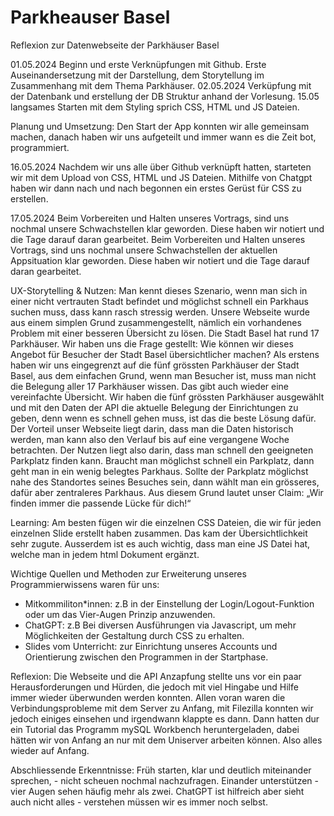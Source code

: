 # Parkheauser Basel
Reflexion zur Datenwebseite der Parkhäuser Basel

01.05.2024 Beginn und erste Verknüpfungen mit Github. Erste Auseinandersetzung mit der Darstellung, dem Storytellung im Zusammenhang mit dem Thema Parkhäuser.
02.05.2024 Verküpfung mit der Datenbank und erstellung der DB Struktur anhand der Vorlesung. 15.05 langsames Starten mit dem Styling sprich CSS, HTML und JS Dateien. 

Planung und Umsetzung:
Den Start der App konnten wir alle gemeinsam machen, danach haben wir uns aufgeteilt und immer wann es die Zeit bot, programmiert. 

16.05.2024
Nachdem wir uns alle über Github verknüpft hatten, starteten wir mit dem Upload von CSS, HTML und JS Dateien. 
Mithilfe von Chatgpt haben wir dann nach und nach begonnen ein erstes Gerüst für CSS zu erstellen.


17.05.2024
Beim Vorbereiten und Halten unseres Vortrags, sind uns nochmal unsere Schwachstellen klar geworden. Diese haben wir notiert und die Tage darauf daran gearbeitet. Beim Vorbereiten und Halten unseres Vortrags, sind uns nochmal unsere Schwachstellen der aktuellen Appsituation klar geworden. Diese haben wir notiert und die Tage darauf daran gearbeitet.

UX-Storytelling & Nutzen: 
Man kennt dieses Szenario, wenn man sich in einer nicht vertrauten Stadt befindet und möglichst schnell ein Parkhaus suchen muss, dass kann rasch stressig werden.
Unsere Webseite wurde aus einem simplen Grund zusammengestellt, nämlich ein vorhandenes Problem mit einer besseren Übersicht zu lösen. Die Stadt Basel hat rund 17 Parkhäuser. Wir haben uns die Frage gestellt: Wie können wir dieses Angebot für Besucher der Stadt Basel übersichtlicher machen? 
Als erstens haben wir uns eingegrenzt auf die fünf grössten Parkhäuser der Stadt Basel, aus dem einfachen Grund, wenn man Besucher ist, muss man nicht die Belegung aller 17 Parkhäuser wissen. Das gibt auch wieder eine vereinfachte Übersicht. Wir haben die fünf grössten Parkhäuser ausgewählt und mit den Daten der API die aktuelle Belegung der Einrichtungen zu geben, denn wenn es schnell gehen muss, ist das die beste Lösung dafür. Der Vorteil unser Webseite liegt darin, dass man die Daten historisch werden, man kann also den Verlauf bis auf eine vergangene Woche betrachten. 
Der Nutzen liegt also darin, dass man schnell den geeigneten Parkplatz finden kann. Braucht man möglichst schnell ein Parkplatz, dann geht man in ein wenig belegtes Parkhaus. Sollte der Parkplatz möglichst nahe des Standortes seines Besuches sein, dann wählt man ein grösseres, dafür aber zentraleres Parkhaus. Aus diesem Grund lautet unser Claim: „Wir finden immer die passende Lücke für dich!“ 

Learning: 
Am besten fügen wir die einzelnen CSS Dateien, die wir für jeden einzelnen Slide erstellt haben zusammen. Das kam der Übersichtlichkeit sehr zugute. Ausserdem ist es auch wichtig, dass man eine JS Datei hat, welche man in jedem html Dokument ergänzt.

Wichtige Quellen und Methoden zur Erweiterung unseres Programmierwissens waren für uns:
- Mitkommiliton*innen: z.B in der Einstellung der Login/Logout-Funktion oder um das Vier-Augen Prinzip anzuwenden.
- ChatGPT: z.B Bei diversen Ausführungen via Javascript, um mehr Möglichkeiten der Gestaltung durch CSS zu erhalten.
- Slides vom Unterricht: zur Einrichtung unseres Accounts und Orientierung zwischen den Programmen in der Startphase.

Reflexion:
Die Webseite und die API Anzapfung stellte uns vor ein paar Herausforderungen und Hürden, die jedoch mit viel Hingabe und Hilfe immer wieder überwunden werden konnten. Allen voran waren die Verbindungsprobleme mit dem Server zu Anfang, mit Filezilla konnten wir jedoch einiges einsehen und irgendwann klappte es dann. Dann hatten dur ein Tutorial das Programm mySQL Workbench heruntergeladen, dabei hätten wir von Anfang an nur mit dem Uniserver arbeiten können. Also alles wieder auf Anfang. 

Abschliessende Erkenntnisse: 
Früh starten, klar und deutlich miteinander sprechen, - nicht scheuen nochmal nachzufragen. 
Einander unterstützen - vier Augen sehen häufig mehr als zwei. 
ChatGPT ist hilfreich aber sieht auch nicht alles - verstehen müssen wir es immer noch selbst.
